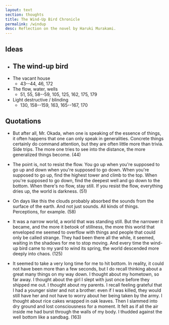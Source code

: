 ```yaml
---
layout: text
section: thoughts
title: The Wind-Up Bird Chronicle
permalink: /windup
desc: Reflection on the novel by Haruki Murakami.
---
```


## Ideas

- The wind-up bird
  - 
- The vacant house
  - 43--44, 46, 172
- The flow, water, wells
  - 51, 55, 58--59, 105, 125, 162, 175, 179
- Light destructive / blinding
  - 130, 158--159, 163, 165--167, 170



## Quotations

- But after all, Mr. Okada, when one is speaking of the essence of
  things, it often happens that one can only speak in
  generalities. Concrete things certainly do command attention, but
  they are often little more than trivia. Side trips. The more one
  tries to see into the distance, the more generalized things become.
  (44)

- The point is, not to resist the flow. You go up when you're supposed
  to go up and down when you're supposed to go down. When you're
  supposed to go up, find the highest tower and climb to the top. When
  you're supposed to go down, find the deepest well and go down to the
  bottom. When there's no flow, stay still. If you resist the flow,
  everything dries up, the world is darkness. (51)

- On days like this the clouds probably absorbed the sounds from the
  surface of the earth. And not just sounds. All kinds of
  things. Perceptions, for example. (58)

- It was a narrow world, a world that was standing still. But the
  narrower it became, and the more it betook of stillness, the more
  this world that enveloped me seemed to overflow with things and
  people that could only be called strange. They had been there all
  the while, it seemed, waiting in the shadows for me to stop
  moving. And every time the wind-up bird came to my yard to wind its
  spring, the world descended more deeply into chaos. (125)

- It seemed to take a very long time for me to hit bottom. In reality,
  it could not have been more than a few seconds, but I do recall
  thinking about a great many things on my way down. I thought about
  my hometown, so far away. I thought about the girl I slept with just
  once before they shipped me out. I thought about my parents. I
  recall feeling grateful that I had a younger sister and not a
  brother: even if I was killed, they would still have her and not
  have to worry about her being taken by the army. I thought about
  rice cakes wrapped in oak leaves. Then I slammed into dry ground and
  lost consciousness for a moment. It felt as if all the air inside me
  had burst through the walls of my body. I thudded against the well
  bottom like a sandbag. (163)
